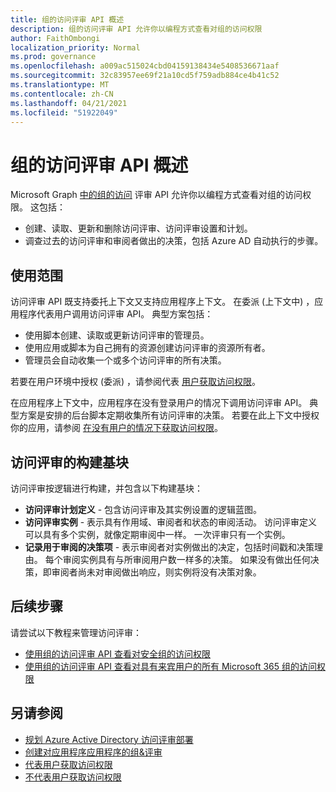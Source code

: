 ```yaml
---
title: 组的访问评审 API 概述
description: 组的访问评审 API 允许你以编程方式查看对组的访问权限
author: FaithOmbongi
localization_priority: Normal
ms.prod: governance
ms.openlocfilehash: a009ac515024cbd04159138434e5408536671aaf
ms.sourcegitcommit: 32c83957ee69f21a10cd5f759adb884ce4b41c52
ms.translationtype: MT
ms.contentlocale: zh-CN
ms.lasthandoff: 04/21/2021
ms.locfileid: "51922049"
---
```

# <a name="overview-of-the-access-reviews-api-for-groups"></a>组的访问评审 API 概述

Microsoft Graph [中的组的访问](/graph/api/resources/accessreviewsv2-root?view=graph-rest-beta&preserve-view=true) 评审 API 允许你以编程方式查看对组的访问权限。 这包括：
+ 创建、读取、更新和删除访问评审、访问评审设置和计划。
+ 调查过去的访问评审和审阅者做出的决策，包括 Azure AD 自动执行的步骤。

## <a name="scope-of-use"></a>使用范围

访问评审 API 既支持委托上下文又支持应用程序上下文。 在委派 (上下文中) ，应用程序代表用户调用访问评审 API。 典型方案包括：
+ 使用脚本创建、读取或更新访问评审的管理员。
+ 使用应用或脚本为自己拥有的资源创建访问评审的资源所有者。
+ 管理员会自动收集一个或多个访问评审的所有决策。
  
若要在用户环境中授权 (委派) ，请参阅代表 [用户获取访问权限](/graph/auth-v2-user)。

在应用程序上下文中，应用程序在没有登录用户的情况下调用访问评审 API。 典型方案是安排的后台脚本定期收集所有访问评审的决策。 若要在此上下文中授权你的应用，请参阅 [在没有用户的情况下获取访问权限](/graph/auth-v2-service)。

## <a name="building-blocks-of-an-access-review"></a>访问评审的构建基块

访问评审按逻辑进行构建，并包含以下构建基块：
+ **访问评审计划定义** - 包含访问评审及其实例设置的逻辑蓝图。
+ **访问评审实例** - 表示具有作用域、审阅者和状态的审阅活动。 访问评审定义可以具有多个实例，就像定期审阅中一样。 一次评审只有一个实例。
+ **记录用于审阅的决策项** - 表示审阅者对实例做出的决定，包括时间戳和决策理由。 每个审阅实例具有与所审阅用户数一样多的决策。 如果没有做出任何决策，即审阅者尚未对审阅做出响应，则实例将没有决策对象。

## <a name="next-steps"></a>后续步骤

请尝试以下教程来管理访问评审：

+ [使用组的访问评审 API 查看对安全组的访问权限](tutorial-accessreviews-securitygroup.md)
+ [使用组的访问评审 API 查看对具有来宾用户的所有 Microsoft 365 组的访问权限](tutorial-accessreviews-M365group.md)

## <a name="see-also"></a>另请参阅

+ [规划 Azure Active Directory 访问评审部署](/azure/active-directory/governance/deploy-access-reviews)
+ [创建对应用程序应用程序的组&评审](/azure/active-directory/governance/create-access-review)
+ [代表用户获取访问权限](/graph/auth-v2-user)
+ [不代表用户获取访问权限](/graph/auth-v2-service)
